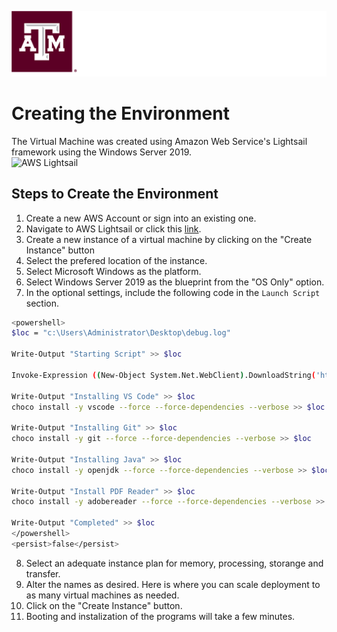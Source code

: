 ![TAMU Department of Computer Science and Engineering](logo.png)

# Creating the Environment
The Virtual Machine was created using Amazon Web Service's Lightsail framework using the Windows Server 2019.  
<img src="https://cdn.worldvectorlogo.com/logos/amazon-lightsail.svg" alt="AWS Lightsail" width=128px>

## Steps to Create the Environment
1. Create a new AWS Account or sign into an existing one.
2. Navigate to AWS Lightsail or click this [link](https://lightsail.aws.amazon.com/ls/webapp/home/instances).
3. Create a new instance of a virtual machine by clicking on the "Create Instance" button
4. Select the prefered location of the instance.
5. Select Microsoft Windows as the platform.
6. Select Windows Server 2019 as the blueprint from the "OS Only" option.
7. In the optional settings, include the following code in the `Launch Script` section.
```bash
<powershell>
$loc = "c:\Users\Administrator\Desktop\debug.log"

Write-Output "Starting Script" >> $loc

Invoke-Expression ((New-Object System.Net.WebClient).DownloadString('https://chocolatey.org/install.ps1'))

Write-Output "Installing VS Code" >> $loc
choco install -y vscode --force --force-dependencies --verbose >> $loc

Write-Output "Installing Git" >> $loc
choco install -y git --force --force-dependencies --verbose >> $loc

Write-Output "Installing Java" >> $loc
choco install -y openjdk --force --force-dependencies --verbose >> $loc

Write-Output "Install PDF Reader" >> $loc
choco install -y adobereader --force --force-dependencies --verbose >> $loc

Write-Output "Completed" >> $loc
</powershell>
<persist>false</persist>
```
8. Select an adequate instance plan for memory, processing, storange and transfer.
9. Alter the names as desired. Here is where you can scale deployment to as many virtual machines as needed.
10. Click on the "Create Instance" button.
11. Booting and instalization of the programs will take a few minutes.
